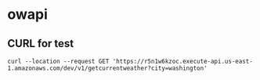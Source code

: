 # owapi

## CURL for test

`curl --location --request GET 'https://r5n1w6kzoc.execute-api.us-east-1.amazonaws.com/dev/v1/getcurrentweather?city=washington'`

